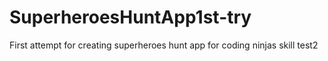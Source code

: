 # SuperheroesHuntApp1st-try
First attempt for creating superheroes hunt app for coding ninjas skill test2
